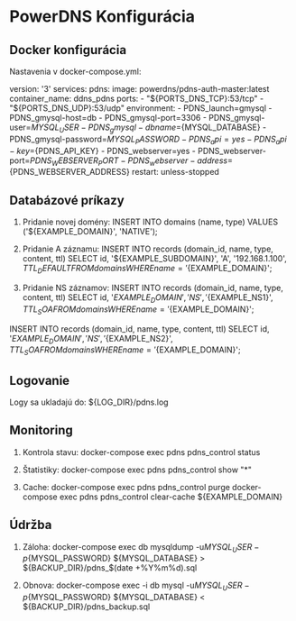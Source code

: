 # PowerDNS Konfigurácia

## Docker konfigurácia
Nastavenia v docker-compose.yml:

version: '3'
services:
  pdns:
    image: powerdns/pdns-auth-master:latest
    container_name: ddns_pdns
    ports:
      - "${PORTS_DNS_TCP}:53/tcp"
      - "${PORTS_DNS_UDP}:53/udp"
    environment:
      - PDNS_launch=gmysql
      - PDNS_gmysql-host=db
      - PDNS_gmysql-port=3306
      - PDNS_gmysql-user=${MYSQL_USER}
      - PDNS_gmysql-dbname=${MYSQL_DATABASE}
      - PDNS_gmysql-password=${MYSQL_PASSWORD}
      - PDNS_api=yes
      - PDNS_api-key=${PDNS_API_KEY}
      - PDNS_webserver=yes
      - PDNS_webserver-port=${PDNS_WEBSERVER_PORT}
      - PDNS_webserver-address=${PDNS_WEBSERVER_ADDRESS}
    restart: unless-stopped

## Databázové príkazy

1. Pridanie novej domény:
INSERT INTO domains (name, type) VALUES ('${EXAMPLE_DOMAIN}', 'NATIVE');

2. Pridanie A záznamu:
INSERT INTO records (domain_id, name, type, content, ttl) 
SELECT id, '${EXAMPLE_SUBDOMAIN}', 'A', '192.168.1.100', ${TTL_DEFAULT}
FROM domains WHERE name='${EXAMPLE_DOMAIN}';

3. Pridanie NS záznamov:
INSERT INTO records (domain_id, name, type, content, ttl)
SELECT id, '${EXAMPLE_DOMAIN}', 'NS', '${EXAMPLE_NS1}', ${TTL_SOA}
FROM domains WHERE name='${EXAMPLE_DOMAIN}';

INSERT INTO records (domain_id, name, type, content, ttl)
SELECT id, '${EXAMPLE_DOMAIN}', 'NS', '${EXAMPLE_NS2}', ${TTL_SOA}
FROM domains WHERE name='${EXAMPLE_DOMAIN}';

## Logovanie
Logy sa ukladajú do: ${LOG_DIR}/pdns.log

## Monitoring
1. Kontrola stavu:
docker-compose exec pdns pdns_control status

2. Štatistiky:
docker-compose exec pdns pdns_control show "*"

3. Cache:
docker-compose exec pdns pdns_control purge
docker-compose exec pdns pdns_control clear-cache ${EXAMPLE_DOMAIN}

## Údržba
1. Záloha:
docker-compose exec db mysqldump -u${MYSQL_USER} -p${MYSQL_PASSWORD} ${MYSQL_DATABASE} > ${BACKUP_DIR}/pdns_$(date +%Y%m%d).sql

2. Obnova:
docker-compose exec -i db mysql -u${MYSQL_USER} -p${MYSQL_PASSWORD} ${MYSQL_DATABASE} < ${BACKUP_DIR}/pdns_backup.sql
